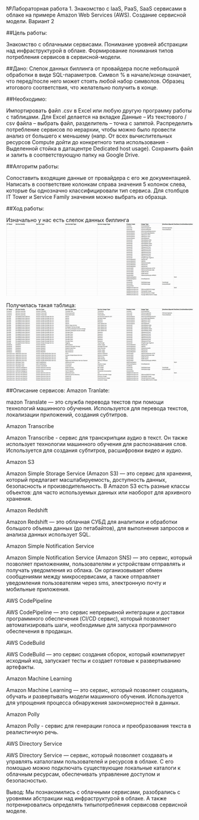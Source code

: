 №Лабораторная работа 1.
Знакомство с IaaS, PaaS, SaaS сервисами в облаке на примере Amazon Web Services (AWS). 
Создание сервисной модели. Вариант 2


##Цель работы:

Знакомство с облачными сервисами. 
Понимание уровней абстракции над инфраструктурой в облаке.
Формирование понимания типов потребления сервисов в сервисной-модели.

##Дано:
Слепок данных биллинга от провайдера после небольшой обработки в виде SQL-параметров. Символ % в начале/конце означает, что перед/после него может стоять любой набор символов.
Образец итогового соответствия, что желательно получить в конце.

##Необходимо:

Импортировать файл .csv в Excel или любую другую программу работы с таблицами. Для Excel делается на вкладке Данные – Из текстового / csv файла – выбрать файл, разделитель – точка с запятой.
Распределить потребление сервисов по иерархии, чтобы можно было провести анализ от большего к меньшему (напр. От всех вычислительных ресурсов Compute дойти до конкретного типа использования - Выделенной стойка в датацентре Dedicated host usage).
Сохранить файл и залить в соответствующую папку на Google Drive.

##Алгоритм работы:

Сопоставить входящие данные от провайдера с его же документацией. Написать в соответствие колонкам справа значения 5 колонок слева, которые бы однозначно классифицировали тип сервиса. Для столбцов IT Tower и Service Family значения можно выбрать из образца.

##Ход работы:

Изначально у нас есть слепок данных биллинга
![исходные](https://github.com/Nadezhda-hp/AWS-2.md/blob/main/clouds/lab1/2025-01-27%2019.58.00.jpg)

Получилась такая таблица:
![](https://github.com/Nadezhda-hp/AWS-2.md/blob/main/clouds/lab1/2025-01-27%2019.51.27.jpg)


##Описание сервисов:
Amazon Tranlate:

mazon Translate — это служба перевода текстов при помощи технологий машинного обучения. Используется для перевода текстов, локализации приложений, создания субтитров.

Amazon Transcribe

Amazon Transcribe - сервис для транскрипции аудио в текст. Он также использует технологии машинного обучения для распознавания слов. Используется для создания субтитров, расшифровки видео и аудио.

Amazon S3

Amazon Simple Storage Service (Amazon S3) — это сервис для хранеиня, который предлагает масштабируемость, доступность данных, безопасность и производительность. В Amazon S3 есть разные классы объектов: для часто используемых данных или наоборот для архивного хранения.


Amazon Redshift

Amazon Redshift — это облачная СУБД для аналитики и обработки большого объема данных (до петабайтов), для выполнения запросов и анализа данных использует SQL.

Amazon Simple Notification Service

Amazon Simple Notification Service (Amazon SNS) — это сервис, который позволяет приложениям, пользователям и устройствам отправлять и получать уведомления из облака. Он организовывает обмен сообщениями между микросервисами, а также отправляет уведомления пользователям через sms, электронную почту и мобильные приложения.

AWS CodePipeline

AWS CodePipeline — это сервис непрерывной интеграции и доставки программного обеспечения (CI/CD сервис), который позволяет автоматизировать шаги, необходимые для запуска программного обеспечения в продакшн.

AWS CodeBuild

AWS CodeBuild — это сервис создания сборок, который компилирует исходный код, запускает тесты и создает готовые к развертыванию артефакты.

Amazon Machine Learning

Amazon Machine Learning — это сервис, который позволяет создавать, обучать и развертывать модели машинного обучения. Используется для упрощения процесса обнаружения закономерностей в данных.

Amazon Polly

Amazon Polly - сервис для генерации голоса и преобразования текста в реалистичную речь.

AWS Directory Service

AWS Directory Service — сервис, который позволяет создавать и управлять каталогами пользователей и ресурсов в облаке. С его помощью можно подключать существующие локальные каталоги к облачным ресурсам, обеспечивать управление доступом и безопасностью.

Вывод:
Мы познакомились с облачными сервисами, разобрались с уровнями абстракции над инфраструктурой в облаке. А также потренировались определять типыпотребления сервисовв сервисной моделе.
